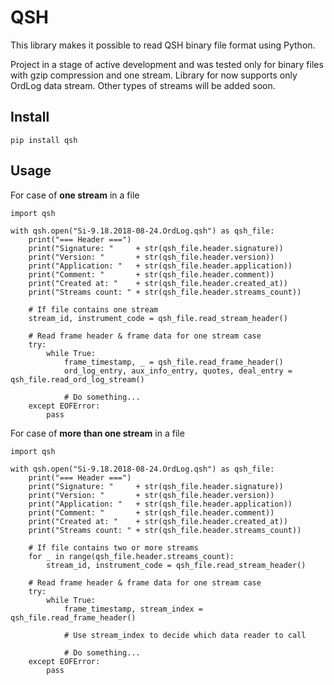 # QSH

This library makes it possible to read QSH binary file format using Python.

Project in a stage of active development and was tested only for binary files
with gzip compression and one stream. Library for now supports only OrdLog data stream.
Other types of streams will be added soon.

## Install

```
pip install qsh
```

## Usage

For case of **one stream** in a file

```
import qsh

with qsh.open("Si-9.18.2018-08-24.OrdLog.qsh") as qsh_file:
    print("=== Header ===")
    print("Signature: "     + str(qsh_file.header.signature))
    print("Version: "       + str(qsh_file.header.version))
    print("Application: "   + str(qsh_file.header.application))
    print("Comment: "       + str(qsh_file.header.comment))
    print("Created at: "    + str(qsh_file.header.created_at))
    print("Streams count: " + str(qsh_file.header.streams_count))

    # If file contains one stream
    stream_id, instrument_code = qsh_file.read_stream_header()

    # Read frame header & frame data for one stream case
    try:
        while True:
            frame_timestamp, _ = qsh_file.read_frame_header()
            ord_log_entry, aux_info_entry, quotes, deal_entry = qsh_file.read_ord_log_stream()

            # Do something...
    except EOFError:
        pass
```

For case of **more than one stream** in a file

```
import qsh

with qsh.open("Si-9.18.2018-08-24.OrdLog.qsh") as qsh_file:
    print("=== Header ===")
    print("Signature: "     + str(qsh_file.header.signature))
    print("Version: "       + str(qsh_file.header.version))
    print("Application: "   + str(qsh_file.header.application))
    print("Comment: "       + str(qsh_file.header.comment))
    print("Created at: "    + str(qsh_file.header.created_at))
    print("Streams count: " + str(qsh_file.header.streams_count))

    # If file contains two or more streams
    for _ in range(qsh_file.header.streams_count):
        stream_id, instrument_code = qsh_file.read_stream_header()

    # Read frame header & frame data for one stream case
    try:
        while True:
            frame_timestamp, stream_index = qsh_file.read_frame_header()

            # Use stream_index to decide which data reader to call

            # Do something...
    except EOFError:
        pass
```
